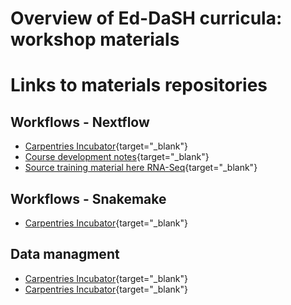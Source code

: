 # Overview of Ed-DaSH curricula: workshop materials

# Links to materials repositories

## Workflows - Nextflow

* [Carpentries Incubator](https://carpentries-incubator.github.io/workflows-nextflow/){target="_blank"} 
* [Course development notes](https://codimd.carpentries.org/ekmGULvlTb62qUfKdDB90A?view){target="_blank"} 
* [Source training material here RNA-Seq](https://seqera.io/training/#training_material){target="_blank"} 

## Workflows - Snakemake

* [Carpentries Incubator](https://github.com/carpentries-incubator/snakemake-novice-bioinformatics){target="_blank"} 

## Data managment

* [Carpentries Incubator](https://github.com/carpentries-incubator/good-enough-practices){target="_blank"} 
* [Carpentries Incubator](https://github.com/carpentries-incubator/fair-bio-practice){target="_blank"} 


